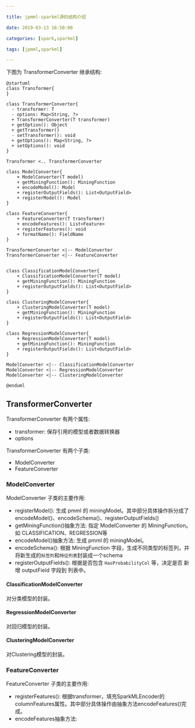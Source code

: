 ```yaml
---

title: jpmml-sparkml源码结构介绍

date: 2019-03-13 16:50:00

categories: [spark,sparkml]

tags: [jpmml,sparkml]

---
```






<!--more-->


下图为 TransformerConverter 继承结构:

```puml
@startuml
class Transformer{
}

class TransformerConverter{
  - transformer: T
  - options: Map<String, ?>
  + TransformerConverter(T transformer)
  + getOption(): Object
  + getTransformer()
  - setTransformer(): void
  + getOptions(): Map<String, ?>
  + setOptions(): void
}

Transformer <.. TransformerConverter

class ModelConverter{
    + ModelConverter(T model)
    + getMiningFunction(): MiningFunction
    + encodeModel(): Model
    + registerOutputFields(): List<OutputField>
    + registerModel(): Model
}

class FeatureConverter{
    + FeatureConverter(T transformer)
    + encodeFeatures(): List<Feature>
    + registerFeatures(): void
    + formatName(): FieldName
}

TransformerConverter <|-- ModelConverter
TransformerConverter <|-- FeatureConverter


class ClassificationModelConverter{
    + ClassificationModelConverter(T model)
    + getMiningFunction(): MiningFunction
    + registerOutputFields(): List<OutputField>
}

class ClusteringModelConverter{
    + ClusteringModelConverter(T model)
    + getMiningFunction(): MiningFunction
    + registerOutputFields(): List<OutputField>
}

class RegressionModelConverter{
    + RegressionModelConverter(T model)
    + getMiningFunction(): MiningFunction
    + registerOutputFields(): List<OutputField>
}

ModelConverter <|-- ClassificationModelConverter
ModelConverter <|-- RegressionModelConverter
ModelConverter <|-- ClusteringModelConverter

@enduml
```



## TransformerConverter

TransformerConverter 有两个属性:

- transformer: 保存引用的模型或者数据转换器
- options


TransformerConverter 有两个子类:

- ModelConverter
- FeatureConverter

### ModelConverter

ModelConverter 子类的主要作用:

- registerModel(): 生成 pmml 的 miningModel。其中部分具体操作拆分成了 encodeModel()、encodeSchema()、registerOutputFields()
- getMiningFunction()抽象方法: 指定 ModelConverter 的 MiningFunction。如 CLASSIFICATION、REGRESSION等
- encodeModel()抽象方法: 生成 pmml 的 miningModel。
- encodeSchema(): 根据 MiningFunction 字段，生成不同类型的标签列，并将新生成的`标签列`和`特征列表`封装成一个schema
- registerOutputFields(): 根据是否包含 `HasProbabilityCol` 等，决定是否 新增 outputField 字段到 列表中。


#### ClassificationModelConverter

对分类模型的封装。

#### RegressionModelConverter

对回归模型的封装。

#### ClusteringModelConverter

对Clustering模型的封装。


### FeatureConverter

FeatureConverter 子类的主要作用:

- registerFeatures(): 根据transformer，填充SparkMLEncoder的columnFeatures属性。其中部分具体操作由抽象方法encodeFeatures()完成。
- encodeFeatures抽象方法: 


